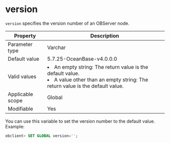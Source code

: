 version
============================
<!-- # docslug#/oceanbase-database/oceanbase-database/V4.0.0/version-1-2-3-4-5 -->
`version` specifies the version number of an OBServer node.


| **Property**     | **Description** |
|------------------|---------|
| Parameter type   | Varchar |
| Default value    | 5.7.25-OceanBase-v4.0.0.0 |
| Valid values     | <li>An empty string: The return value is the default value.<li>A value other than an empty string: The return value is the default value. |
| Applicable scope | Global |
| Modifiable       | Yes |

You can use this variable to set the version number to the default value. Example:
```sql
obclient> SET GLOBAL version='';
```
